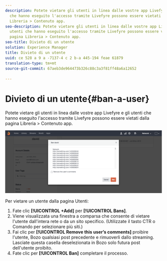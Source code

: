 ```yaml
---
description: Potete vietare gli utenti in linea dalle vostre app Livefyre e gli utenti
  che hanno eseguito l'accesso tramite Livefyre possono essere vietati dalla pagina
  Libreria > Contenuto app.
seo-description: Potete vietare gli utenti in linea dalle vostre app Livefyre e gli
  utenti che hanno eseguito l'accesso tramite Livefyre possono essere vietati dalla
  pagina Libreria > Contenuto app.
seo-title: Divieto di un utente
solution: Experience Manager
title: Divieto di un utente
uuid: ce 528 a 9 a -7137-4 c 2 b-a 445-194 feae 61879
translation-type: tm+mt
source-git-commit: 67aeb3de964473b326c88c3a3f81ff48a6a12652

---
```



# Divieto di un utente{#ban-a-user}

Potete vietare gli utenti in linea dalle vostre app Livefyre e gli utenti che hanno eseguito l'accesso tramite Livefyre possono essere vietati dalla pagina Libreria > Contenuto app.

![](assets/UsersBan2-1024x409.png)

Per vietare un utente dalla pagina Utenti:

1. Fate clic **[!UICONTROL +Add]** per **[!UICONTROL Bans]**.
1. Viene visualizzata una finestra a comparsa che consente di vietare l'utente dall'intera rete o da un sito specifico. (Utilizzate il tasto CTR o Comando per selezionare più siti.)
1. Fai clic per **[!UICONTROL Remove this user’s comments]** proibire l'utente, Bozo qualsiasi post precedente e rimuoverli dallo streaming. Lasciate questa casella deselezionata in Bozo solo futura post dell'utente proibito.
1. Fate clic per **[!UICONTROL Ban]** completare il processo.
